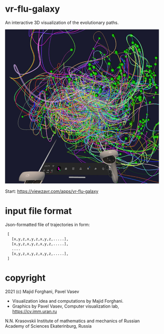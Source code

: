 # vr-flu-galaxy

An interactive 3D visualization of the evolutionary paths.

![](vr.jpg)

Start: https://viewzavr.com/apps/vr-flu-galaxy

# input file format

Json-formatted file of trajectories in form:
```
 [
   [x,y,z,x,y,z,x,y,z,.....],
   [x,y,z,x,y,z,x,y,z,.....],   
   ....
   [x,y,z,x,y,z,x,y,z,.....],   
 ]   
```

# copyright

2021 (c) Majid Forghani, Pavel Vasev

* Visualization idea and computations by Majid Forghani. 
* Graphics by Pavel Vasev, Computer visualization lab, https://cv.imm.uran.ru

N.N. Krasovskii Institute of mathematics and mechanics
of Russian Academy of Sciences
Ekaterinburg, Russia

